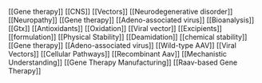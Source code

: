 [[Gene therapy]]
[[CNS]]
[[Vectors]]
[[Neurodegenerative disorder]]
[[Neuropathy]]
[[Gene therapy]]
[[Adeno-associated virus]]
[[Bioanalysis]]
[[Gtx]]
[[Antioxidants]]
[[Oxidation]]
[[Viral vector]]
[[Excipients]]
[[formulation]]
[[Physical Stability]]
[[Deamidation]]
[[chemical stability]]
[[Gene therapy]]
[[Adeno-associated virus]]
[[Wild-type AAV]]
[[Viral Vectors]]
[[Cellular Pathways]]
[[Recombinant Aav]]
[[Mechanistic Understanding]]
[[Gene Therapy Manufacturing]]
[[Raav-based Gene Therapy]]
